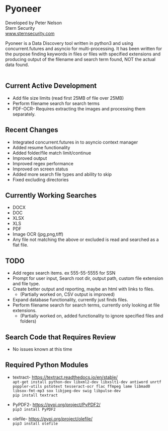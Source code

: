 # Pyoneer
Developed by Peter Nelson<br>
Stern Security<br>
www.sternsecurity.com

Pyoneer is a Data Discovery tool written in python3 and using concurrent.futures and asyncio for multi-processing. It has been written for the purpose finding keywords in files or files with specified extensions and producing output of the filename and search term found, NOT the actual data found.<br>
<br>

## Current Active Development
* Add file size limits (read first 25MB of file over 25MB)
* Perform filename search for search terms
* PDF-OCR- Requires extracting the images and processing them separately.

## Recent Changes
* Integrated concurrent.futures in to asyncio context manager
* Added resume functionality
* Added folder/file match limit/continue
* Improved output
* Improved regex performance
* Improved on screen status
* Added more search file types and ability to skip
* Fixed excluding directories

## Currently Working Searches
* DOCX
* DOC
* XLSX
* XLS
* PDF
* Image OCR (jpg,png,tiff)
* Any file not matching the above or excluded is read and searched as a flat file.

## TODO
* Add regex search items. ex 555-55-5555 for SSN
* Prompt for user input, Search root dir, output path, custom file extension and file type.
* Create better output and reporting, maybe an html with links to files.
  * (Partially worked on, CSV output is improved)
* Expand database functionality, currently just finds files.
* Perform filename search for search terms, currently only looking at file extensions.
  * (Partially worked on, added functionality to ignore specified files and folders)

## Search Code that Requires Review
* No issues known at this time

## Required Python Modules
* textract- https://textract.readthedocs.io/en/stable/</br>
`apt-get install python-dev libxml2-dev libxslt1-dev antiword unrtf poppler-utils pstotext tesseract-ocr flac ffmpeg lame libmad0 libsox-fmt-mp3 sox libjpeg-dev swig libpulse-dev`</br>
`pip install textract`

* PyPDF2- https://pypi.org/project/PyPDF2/</br>
`pip3 install PyPDF2`

* olefile- https://pypi.org/project/olefile/</br>
`pip3 install olefile`
